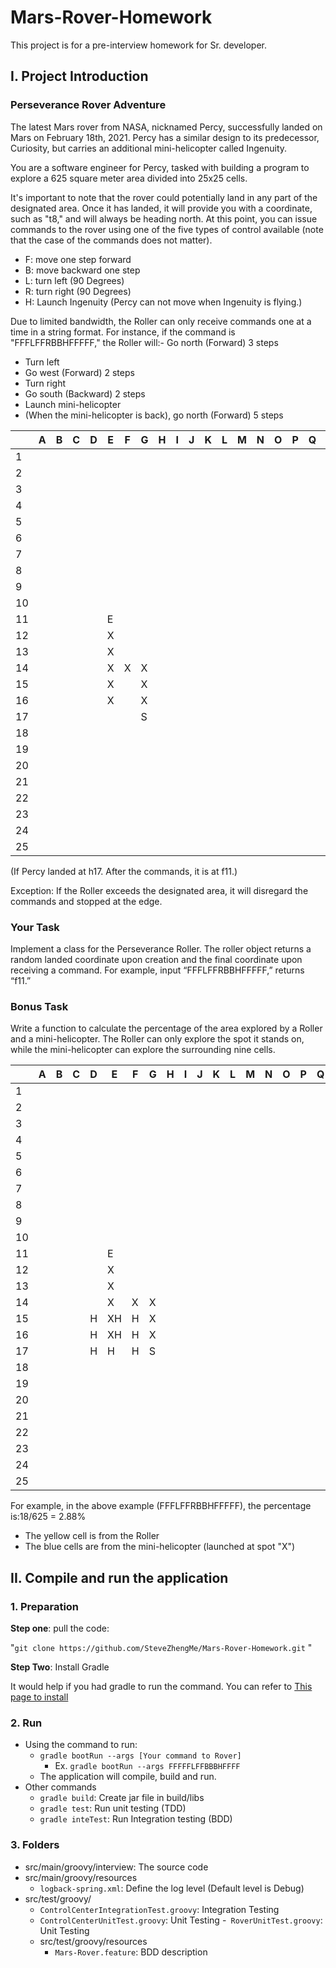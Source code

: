 # Mars-Rover-Homework
This project is for a pre-interview homework for Sr. developer.

## I. Project Introduction

### Perseverance Rover Adventure
The latest Mars rover from NASA, nicknamed Percy, successfully landed on Mars on February 18th, 2021. Percy has a similar design to its predecessor, Curiosity, but carries an additional mini-helicopter called Ingenuity.

You are a software engineer for Percy, tasked with building a program to explore a 625 square meter area divided into 25x25 cells.

It's important to note that the rover could potentially land in any part of the designated area. Once it has landed, it will provide you with a coordinate, such as "t8," and will always be heading north. At this point, you can issue commands to the rover using one of the five types of control available (note that the case of the commands does not matter).

- F: move one step forward
- B: move backward one step
- L: turn left (90 Degrees)
- R: turn right (90 Degrees)
- H: Launch Ingenuity (Percy can not move when Ingenuity is flying.)

Due to limited bandwidth, the Roller can only receive commands one at a time in a string format. For instance, if the command is "FFFLFFRBBHFFFFF," the Roller will:- Go north (Forward) 3 steps
- Turn left
- Go west (Forward) 2 steps
- Turn right
- Go south (Backward) 2 steps
- Launch mini-helicopter
- (When the mini-helicopter is back), go north (Forward) 5 steps

|   | A | B | C | D | E | F | G | H | I | J | K | L | M | N | O | P | Q | R | S | T | U | V | W | X | Y |
|---|---|---|---|---|---|---|---|---|---|---|---|---|---|---|---|---|---|---|---|---|---|---|---|---|---|
| 1 |   |   |   |   |   |   |   |   |   |   |   |   |   |   |   |   |   |   |   |   |   |   |   |   |   |
| 2 |   |   |   |   |   |   |   |   |   |   |   |   |   |   |   |   |   |   |   |   |   |   |   |   |   |
| 3 |   |   |   |   |   |   |   |   |   |   |   |   |   |   |   |   |   |   |   |   |   |   |   |   |   |
| 4 |   |   |   |   |   |   |   |   |   |   |   |   |   |   |   |   |   |   |   |   |   |   |   |   |   |
| 5 |   |   |   |   |   |   |   |   |   |   |   |   |   |   |   |   |   |   |   |   |   |   |   |   |   |
| 6 |   |   |   |   |   |   |   |   |   |   |   |   |   |   |   |   |   |   |   |   |   |   |   |   |   |
| 7 |   |   |   |   |   |   |   |   |   |   |   |   |   |   |   |   |   |   |   |   |   |   |   |   |   |
| 8 |   |   |   |   |   |   |   |   |   |   |   |   |   |   |   |   |   |   |   |   |   |   |   |   |   |
| 9 |   |   |   |   |   |   |   |   |   |   |   |   |   |   |   |   |   |   |   |   |   |   |   |   |   |
| 10 |   |   |   |   |   |   |   |   |   |   |   |   |   |   |   |   |   |   |   |   |   |   |   |   |   |
| 11 |   |   |   |   | E |   |   |   |   |   |   |   |   |   |   |   |   |   |   |   |   |   |   |   |   |
| 12 |   |   |   |   | X |   |   |   |   |   |   |   |   |   |   |   |   |   |   |   |   |   |   |   |   |
| 13 |   |   |   |   | X |   |   |   |   |   |   |   |   |   |   |   |   |   |   |   |   |   |   |   |   |
| 14 |   |   |   |   | X | X | X |   |   |   |   |   |   |   |   |   |   |   |   |   |   |   |   |   |   |
| 15 |   |   |   |   | X |   | X |   |   |   |   |   |   |   |   |   |   |   |   |   |   |   |   |   |   |
| 16 |   |   |   |   | X |   | X |   |   |   |   |   |   |   |   |   |   |   |   |   |   |   |   |   |   |
| 17 |   |   |   |   |   |   | S |   |   |   |   |   |   |   |   |   |   |   |   |   |   |   |   |   |   |
| 18 |   |   |   |   |   |   |   |   |   |   |   |   |   |   |   |   |   |   |   |   |   |   |   |   |   |
| 19 |   |   |   |   |   |   |   |   |   |   |   |   |   |   |   |   |   |   |   |   |   |   |   |   |   |
| 20 |   |   |   |   |   |   |   |   |   |   |   |   |   |   |   |   |   |   |   |   |   |   |   |   |   |
| 21 |   |   |   |   |   |   |   |   |   |   |   |   |   |   |   |   |   |   |   |   |   |   |   |   |   |
| 22 |   |   |   |   |   |   |   |   |   |   |   |   |   |   |   |   |   |   |   |   |   |   |   |   |   |
| 23 |   |   |   |   |   |   |   |   |   |   |   |   |   |   |   |   |   |   |   |   |   |   |   |   |   |
| 24 |   |   |   |   |   |   |   |   |   |   |   |   |   |   |   |   |   |   |   |   |   |   |   |   |   |
| 25 |   |   |   |   |   |   |   |   |   |   |   |   |   |   |   |   |   |   |   |   |   |   |   |   |   |


(If Percy landed at h17. After the commands, it is at f11.)

Exception:
If the Roller exceeds the designated area, it will disregard the commands and stopped at the edge.

### Your Task

Implement a class for the Perseverance Roller. The roller object returns a random landed coordinate upon creation and the final coordinate upon receiving a command. For example, input “FFFLFFRBBHFFFFF,” returns “f11.”

### Bonus Task

Write a function to calculate the percentage of the area explored by a Roller and a mini-helicopter. The Roller can only explore the spot it stands on, while the mini-helicopter can explore the surrounding nine cells.

|   | A | B | C | D | E | F | G | H | I | J | K | L | M | N | O | P | Q | R | S | T | U | V | W | X | Y |
|---|---|---|---|---|---|---|---|---|---|---|---|---|---|---|---|---|---|---|---|---|---|---|---|---|---|
| 1 |   |   |   |   |   |   |   |   |   |   |   |   |   |   |   |   |   |   |   |   |   |   |   |   |   |
| 2 |   |   |   |   |   |   |   |   |   |   |   |   |   |   |   |   |   |   |   |   |   |   |   |   |   |
| 3 |   |   |   |   |   |   |   |   |   |   |   |   |   |   |   |   |   |   |   |   |   |   |   |   |   |
| 4 |   |   |   |   |   |   |   |   |   |   |   |   |   |   |   |   |   |   |   |   |   |   |   |   |   |
| 5 |   |   |   |   |   |   |   |   |   |   |   |   |   |   |   |   |   |   |   |   |   |   |   |   |   |
| 6 |   |   |   |   |   |   |   |   |   |   |   |   |   |   |   |   |   |   |   |   |   |   |   |   |   |
| 7 |   |   |   |   |   |   |   |   |   |   |   |   |   |   |   |   |   |   |   |   |   |   |   |   |   |
| 8 |   |   |   |   |   |   |   |   |   |   |   |   |   |   |   |   |   |   |   |   |   |   |   |   |   |
| 9 |   |   |   |   |   |   |   |   |   |   |   |   |   |   |   |   |   |   |   |   |   |   |   |   |   |
| 10 |   |   |   |   |   |   |   |   |   |   |   |   |   |   |   |   |   |   |   |   |   |   |   |   |   |
| 11 |   |   |   |   | E |   |   |   |   |   |   |   |   |   |   |   |   |   |   |   |   |   |   |   |   |
| 12 |   |   |   |   | X |   |   |   |   |   |   |   |   |   |   |   |   |   |   |   |   |   |   |   |   |
| 13 |   |   |   |   | X |   |   |   |   |   |   |   |   |   |   |   |   |   |   |   |   |   |   |   |   |
| 14 |   |   |   |   | X | X | X |   |   |   |   |   |   |   |   |   |   |   |   |   |   |   |   |   |   |
| 15 |   |   |   | H | XH | H | X |   |   |   |   |   |   |   |   |   |   |   |   |   |   |   |   |   |   |
| 16 |   |   |   | H | XH | H | X |   |   |   |   |   |   |   |   |   |   |   |   |   |   |   |   |   |   |
| 17 |   |   |   | H | H | H | S |   |   |   |   |   |   |   |   |   |   |   |   |   |   |   |   |   |   |
| 18 |   |   |   |   |   |   |   |   |   |   |   |   |   |   |   |   |   |   |   |   |   |   |   |   |   |
| 19 |   |   |   |   |   |   |   |   |   |   |   |   |   |   |   |   |   |   |   |   |   |   |   |   |   |
| 20 |   |   |   |   |   |   |   |   |   |   |   |   |   |   |   |   |   |   |   |   |   |   |   |   |   |
| 21 |   |   |   |   |   |   |   |   |   |   |   |   |   |   |   |   |   |   |   |   |   |   |   |   |   |
| 22 |   |   |   |   |   |   |   |   |   |   |   |   |   |   |   |   |   |   |   |   |   |   |   |   |   |
| 23 |   |   |   |   |   |   |   |   |   |   |   |   |   |   |   |   |   |   |   |   |   |   |   |   |   |
| 24 |   |   |   |   |   |   |   |   |   |   |   |   |   |   |   |   |   |   |   |   |   |   |   |   |   |
| 25 |   |   |   |   |   |   |   |   |   |   |   |   |   |   |   |   |   |   |   |   |   |   |   |   |   |

For example, in the above example (FFFLFFRBBHFFFFF), the percentage is:18/625 = 2.88%
- The yellow cell is from the Roller
- The blue cells are from the mini-helicopter (launched at spot "X")



## II. Compile and run the application

### 1. Preparation

**Step one**: pull the code: 

"`git clone https://github.com/SteveZhengMe/Mars-Rover-Homework.git` "

**Step Two**: Install Gradle

It would help if you had gradle to run the command. You can refer to [This page to install](https://gradle.org/install/)

### 2. Run

- Using the command to run:
    - ```gradle bootRun --args [Your command to Rover]``` 
        - Ex. ```gradle bootRun --args FFFFFLFFBBBHFFFF```
    - The application will compile, build and run.
- Other commands
    - ```gradle build```: Create jar file in build/libs
    - ```gradle test```: Run unit testing (TDD)
    - ```gradle inteTest```: Run Integration testing (BDD)

### 3. Folders
- src/main/groovy/interview: The source code
- src/main/groovy/resources
    - ```logback-spring.xml```: Define the log level (Default level is Debug)
- src/test/groovy/
    - ```ControlCenterIntegrationTest.groovy```: Integration Testing
    - ```ControlCenterUnitTest.groovy```: Unit Testing
    -``` RoverUnitTest.groovy```: Unit Testing
    - src/test/groovy/resources
        - ```Mars-Rover.feature```: BDD description

